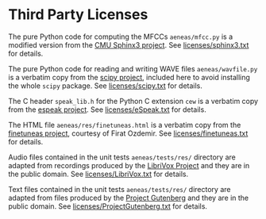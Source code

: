 # Third Party Licenses

The pure Python code for computing the MFCCs
`aeneas/mfcc.py`
is a modified version from the
[CMU Sphinx3 project](http://cmusphinx.sourceforge.net/).
See [licenses/sphinx3.txt](https://raw.githubusercontent.com/readbeyond/aeneas/master/licenses/sphinx3.txt) for details.

The pure Python code for reading and writing WAVE files 
`aeneas/wavfile.py`
is a verbatim copy from the
[scipy project](https://github.com/scipy/scipy/),
included here to avoid installing the whole `scipy` package.
See [licenses/scipy.txt](https://raw.githubusercontent.com/readbeyond/aeneas/master/licenses/scipy.txt) for details.

The C header `speak_lib.h` for the Python C extension `cew`
is a verbatim copy from the
[espeak project](http://espeak.sourceforge.net/).
See [licenses/eSpeak.txt](https://raw.githubusercontent.com/readbeyond/aeneas/master/licenses/eSpeak.txt) for details.

The HTML file `aeneas/res/finetuneas.html`
is a verbatim copy from the
[finetuneas project](https://github.com/ozdefir/finetuneas),
courtesy of Firat Ozdemir.
See [licenses/finetuneas.txt](https://raw.githubusercontent.com/readbeyond/aeneas/master/licenses/finetuneas.txt) for details.

Audio files contained in the unit tests `aeneas/tests/res/` directory
are adapted from recordings produced by
the [LibriVox Project](http://www.librivox.org)
and they are in the public domain.
See [licenses/LibriVox.txt](https://raw.githubusercontent.com/readbeyond/aeneas/master/licenses/LibriVox.txt) for details.

Text files contained in the unit tests `aeneas/tests/res/` directory
are adapted from files produced by
the [Project Gutenberg](http://www.gutenberg.org)
and they are in the public domain.
See [licenses/ProjectGutenberg.txt](https://raw.githubusercontent.com/readbeyond/aeneas/master/licenses/ProjectGutenberg.txt) for details.

